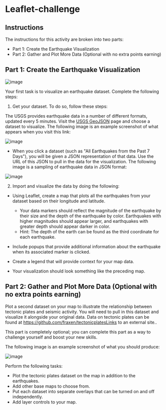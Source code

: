 # Leaflet-challenge

## Instructions
The instructions for this activity are broken into two parts:

* Part 1: Create the Earthquake Visualization
* Part 2: Gather and Plot More Data (Optional with no extra points earning)

## Part 1: Create the Earthquake Visualization

![image](https://github.com/user-attachments/assets/2aaedd95-bafd-4604-b159-10eb2ae5e3fc)

Your first task is to visualize an earthquake dataset. Complete the following steps:

1. Get your dataset. To do so, follow these steps:

The USGS provides earthquake data in a number of different formats, updated every 5 minutes. 
Visit the [USGS GeoJSON](https://earthquake.usgs.gov/earthquakes/feed/v1.0/geojson.php) page and choose a dataset to visualize. The following image is an example screenshot of what appears when you visit this link:

![image](https://github.com/user-attachments/assets/2f552960-ab7c-4c22-a651-7e5ad08dcd4f)

* When you click a dataset (such as "All Earthquakes from the Past 7 Days"), you will be given a JSON representation of that data. Use the URL of this JSON to pull in the data for the visualization. The following image is a sampling of earthquake data in JSON format:

![image](https://github.com/user-attachments/assets/5ff92e91-ee6f-4fda-9a2d-330b081eae23)

2. Import and visualize the data by doing the following:

* Using Leaflet, create a map that plots all the earthquakes from your dataset based on their longitude and latitude.
  - Your data markers should reflect the magnitude of the earthquake by their size and the depth of the earthquake by color. Earthquakes with higher magnitudes should appear larger, and earthquakes with greater depth should appear darker in color.
  - Hint: The depth of the earth can be found as the third coordinate for each earthquake.

* Include popups that provide additional information about the earthquake when its associated marker is clicked.
* Create a legend that will provide context for your map data.
* Your visualization should look something like the preceding map.

## Part 2: Gather and Plot More Data (Optional with no extra points earning)

Plot a second dataset on your map to illustrate the relationship between tectonic plates and seismic activity. You will need to pull in this dataset and visualize it alongside your original data. Data on tectonic plates can be found at https://github.com/fraxen/tectonicplatesLinks to an external site..

This part is completely optional; you can complete this part as a way to challenge yourself and boost your new skills.

The following image is an example screenshot of what you should produce:

![image](https://github.com/user-attachments/assets/a31f0190-34b5-4d51-8245-04601d7a9004)


Perform the following tasks:

* Plot the tectonic plates dataset on the map in addition to the earthquakes.
* Add other base maps to choose from.
* Put each dataset into separate overlays that can be turned on and off independently.
* Add layer controls to your map.









